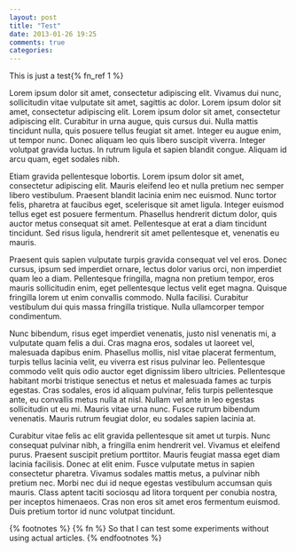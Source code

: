```yaml
---
layout: post
title: "Test"
date: 2013-01-26 19:25
comments: true
categories: 
---
```


This is just a test{% fn_ref 1 %}

Lorem ipsum dolor sit amet, consectetur adipiscing elit. Vivamus dui nunc, sollicitudin vitae vulputate sit amet, sagittis ac dolor. Lorem ipsum dolor sit amet, consectetur adipiscing elit. Lorem ipsum dolor sit amet, consectetur adipiscing elit. Curabitur in urna augue, quis cursus dui. Nulla mattis tincidunt nulla, quis posuere tellus feugiat sit amet. Integer eu augue enim, ut tempor nunc. Donec aliquam leo quis libero suscipit viverra. Integer volutpat gravida luctus. In rutrum ligula et sapien blandit congue. Aliquam id arcu quam, eget sodales nibh.

<!-- more -->

Etiam gravida pellentesque lobortis. Lorem ipsum dolor sit amet, consectetur adipiscing elit. Mauris eleifend leo et nulla pretium nec semper libero vestibulum. Praesent blandit lacinia enim nec euismod. Nunc tortor felis, pharetra at faucibus eget, scelerisque sit amet ligula. Integer euismod tellus eget est posuere fermentum. Phasellus hendrerit dictum dolor, quis auctor metus consequat sit amet. Pellentesque at erat a diam tincidunt tincidunt. Sed risus ligula, hendrerit sit amet pellentesque et, venenatis eu mauris.

Praesent quis sapien vulputate turpis gravida consequat vel vel eros. Donec cursus, ipsum sed imperdiet ornare, lectus dolor varius orci, non imperdiet quam leo a diam. Pellentesque fringilla, magna non pretium tempor, eros mauris sollicitudin enim, eget pellentesque lectus velit eget magna. Quisque fringilla lorem ut enim convallis commodo. Nulla facilisi. Curabitur vestibulum dui quis massa fringilla tristique. Nulla ullamcorper tempor condimentum.

Nunc bibendum, risus eget imperdiet venenatis, justo nisl venenatis mi, a vulputate quam felis a dui. Cras magna eros, sodales ut laoreet vel, malesuada dapibus enim. Phasellus mollis, nisl vitae placerat fermentum, turpis tellus lacinia velit, eu viverra est risus pulvinar leo. Pellentesque commodo velit quis odio auctor eget dignissim libero ultricies. Pellentesque habitant morbi tristique senectus et netus et malesuada fames ac turpis egestas. Cras sodales, eros id aliquam pulvinar, felis turpis pellentesque ante, eu convallis metus nulla at nisl. Nullam vel ante in leo egestas sollicitudin ut eu mi. Mauris vitae urna nunc. Fusce rutrum bibendum venenatis. Mauris rutrum feugiat dolor, eu sodales sapien lacinia at.

Curabitur vitae felis ac elit gravida pellentesque sit amet ut turpis. Nunc consequat pulvinar nibh, a fringilla enim hendrerit vel. Vivamus et eleifend purus. Praesent suscipit pretium porttitor. Mauris feugiat massa eget diam lacinia facilisis. Donec at elit enim. Fusce vulputate metus in sapien consectetur pharetra. Vivamus sodales mattis metus, a pulvinar nibh pretium nec. Morbi nec dui id neque egestas vestibulum accumsan quis mauris. Class aptent taciti sociosqu ad litora torquent per conubia nostra, per inceptos himenaeos. Cras non eros sit amet eros fermentum euismod. Duis pretium tortor id nunc volutpat tincidunt. 

{% footnotes %}
  {% fn %} So that I can test some experiments without using actual articles.
{% endfootnotes %}
